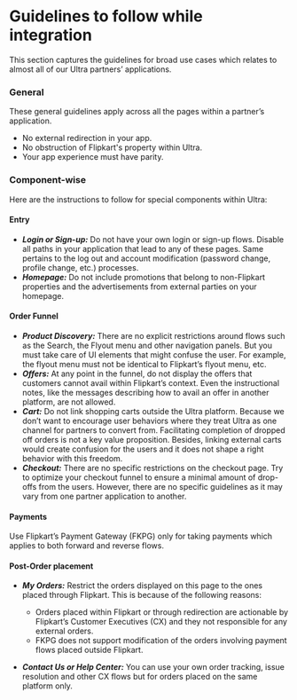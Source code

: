 # Guidelines to follow while integration
This section captures the guidelines for broad use cases which relates to almost all of our Ultra partners’ applications.

### General
These general guidelines apply across all the pages within a partner’s application.

- No external redirection in your app.
- No obstruction of Flipkart's property within Ultra.
- Your app experience must have parity.

### Component-wise
Here are the instructions to follow for special components within Ultra:

#### Entry
- ***Login or Sign-up:*** Do not have your own login or sign-up flows. Disable all paths in your application that lead to any of these pages. Same pertains to the log out and account modification (password change, profile change, etc.) processes.
- ***Homepage:*** Do not include promotions that belong to non-Flipkart properties and the advertisements from external parties on your homepage.

#### Order Funnel
- ***Product Discovery:*** There are no explicit restrictions around flows such as the Search, the Flyout menu and other navigation panels. But you must take care of UI elements that might confuse the user. For example, the flyout menu must not be identical to Flipkart’s flyout menu, etc.
- ***Offers:*** At any point in the funnel, do not display the offers that customers cannot avail within Flipkart’s context. Even the instructional notes, like the messages describing how to avail an offer in another platform, are not allowed.
- ***Cart:*** Do not link shopping carts outside the Ultra platform. Because we don’t want to encourage user behaviors where they treat Ultra as one channel for partners to convert from. Facilitating completion of dropped off orders is not a key value proposition. Besides, linking external carts would create confusion for the users and it does not shape a right behavior with this freedom.
- ***Checkout:*** There are no specific restrictions on the checkout page. Try to optimize your checkout funnel to ensure a minimal amount of drop-offs from the users. However, there are no specific guidelines as it may vary from one partner application to another.

#### Payments
Use Flipkart’s Payment Gateway (FKPG) only for taking payments which applies to both forward and reverse flows.

#### Post-Order placement
- ***My Orders:*** Restrict the orders displayed on this page to the ones placed through Flipkart. This is because of the following reasons:

  - Orders placed within Flipkart or through redirection are actionable by Flipkart’s Customer Executives (CX) and they not responsible for any external orders.
  - FKPG does not support modification of the orders involving payment flows placed outside Flipkart.
  
- ***Contact Us or Help Center:*** You can use your own order tracking, issue resolution and other CX flows but for orders placed on the same platform only.
